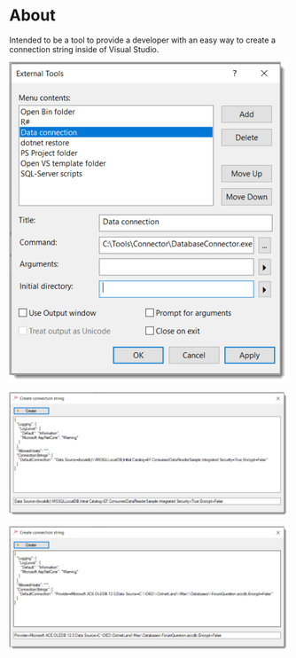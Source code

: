 ﻿# About

Intended to be a tool to provide a developer with an easy way to create a connection string inside of Visual Studio.

![a](assets/ExternalTool.png)


![s](assets/sqlServerScreenShot.png)

![s](assets/msAccessScreenshot.png)